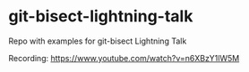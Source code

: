 # git-bisect-lightning-talk
Repo with examples for git-bisect Lightning Talk

Recording: https://www.youtube.com/watch?v=n6XBzY1lW5M
